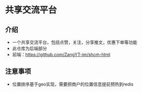 # 共享交流平台
## 介绍
- 一个共享交流平台，包括点赞，关注，分享推文，优惠下单等功能
- 此仓库为后端部分
- 前端：https://github.com/ZangYT-im/shcm-html
## 注意事项
- 位置排序基于geo实现，需要把商户的位置信息提前预热到redis
